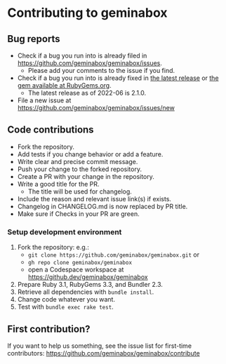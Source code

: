 # Contributing to geminabox

## Bug reports

- Check if a bug you run into is already filed in https://github.com/geminabox/geminabox/issues.
   - Please add your comments to the issue if you find.
- Check if a bug you run into is already fixed in [the latest release](https://github.com/geminabox/geminabox/releases) or [the gem available at RubyGems.org](https://rubygems.org/gems/geminabox).
   - The latest release as of 2022-06 is 2.1.0.
- File a new issue at https://github.com/geminabox/geminabox/issues/new

## Code contributions

- Fork the repository.
- Add tests if you change behavior or add a feature.
- Write clear and precise commit message.
- Push your change to the forked repository.
- Create a PR with your change in the repository.
- Write a good title for the PR.
  - The title will be used for changelog.
- Include the reason and relevant issue link(s) if exists.
- Changelog in CHANGELOG.md is now replaced by PR title.
- Make sure if Checks in your PR are green.

### Setup development environment

1. Fork the repository: e.g.:
   - `git clone https://github.com/geminabox/geminabox.git` or
   - `gh repo clone geminabox/geminabox`
   - open a Codespace workspace at https://github.dev/geminabox/geminabox
2. Prepare Ruby 3.1, RubyGems 3.3, and Bundler 2.3.
3. Retrieve all dependencies with `bundle install`.
4. Change code whatever you want.
5. Test with `bundle exec rake test`.

## First contribution?

If you want to help us something, see the issue list for first-time contributors:
https://github.com/geminabox/geminabox/contribute
